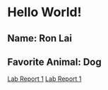 # Hello World!
## Name: Ron Lai
## Favorite Animal: Dog
[Lab Report 1](lab-report-1-week-2.html)
[Lab Report 1](https://ronlai8o.github.io/cse15l-lab-reports/lab-report-1-week-2.html)
